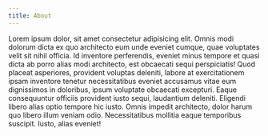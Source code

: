 ```yaml
---
title: About
---
```


Lorem ipsum dolor, sit amet consectetur adipisicing elit. Omnis modi dolorum dicta ex quo architecto eum unde eveniet cumque, quae voluptates velit sit nihil officia. Id inventore perferendis, eveniet minus tempore et quasi dicta ab porro alias modi architecto, est obcaecati sequi perspiciatis! Quod placeat asperiores, provident voluptas deleniti, labore at exercitationem ipsam inventore tenetur necessitatibus eveniet accusamus vitae eum dignissimos in doloribus, ipsum voluptate obcaecati excepturi. Eaque consequuntur officiis provident iusto sequi, laudantium deleniti. Eligendi libero alias optio tempore hic iusto. Omnis impedit architecto, dolor harum quo libero illum veniam odio. Necessitatibus mollitia eaque temporibus suscipit. Iusto, alias eveniet!